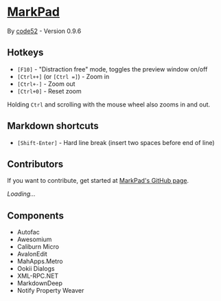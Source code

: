 # [MarkPad](http://code52.org/DownmarkerWPF/)

By [code52](http://code52.org/) - Version 0.9.6


## Hotkeys

- `[F10]` - "Distraction free" mode, toggles the preview window on/off
- `[Ctrl++]` (or `[Ctrl =]`) - Zoom in
- `[Ctrl+-]` - Zoom out
- `[Ctrl+0]` - Reset zoom

Holding `Ctrl` and scrolling with the mouse wheel also zooms in and out.


## Markdown shortcuts

- `[Shift-Enter]` - Hard line break (insert two spaces before end of line)


## Contributors

If you want to contribute, get started at [MarkPad's GitHub page](https://github.com/Code52/DownmarkerWPF).

<div id="contributors"><em>Loading...</em></div>


## Components

- Autofac
- Awesomium
- Caliburn Micro
- AvalonEdit
- MahApps.Metro
- Ookii Dialogs
- XML-RPC.NET
- MarkdownDeep
- Notify Property Weaver






<script id="contributorTemplate" type="text/x-jQuery-tmpl">
{{each contributors}}
<img src="http://gravatar.com/avatar/${gravatar_id}?s=15" alt="${ name }" /> <a href="https://github.com/${login}">${name || login}</a> - (${contributions} commits)<br/>
{{/each}}
</script>

<script src="http://code.jquery.com/jquery.min.js" type="text/javascript"></script>
<script type="text/javascript" src="http://ajax.aspnetcdn.com/ajax/jquery.templates/beta1/jquery.tmpl.js"></script>
<script>
 $(function(){
    $.ajax({
        url: "http://github.com/api/v2/json/repos/show/Code52/DownmarkerWPF/contributors",
        dataType: 'jsonp',
        success: function(data) 
		{
			data.contributors = data.contributors.sort(function (a, b) 
			{ 
				if (a.contributions > b.contributions) return -1;
				if (a.contributions < b.contributions) return 1;
				return 0;
			});
			$('#contributors').html($("#contributorTemplate").tmpl(data));
        }
    });
  });
</script>